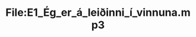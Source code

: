 ---
title: File:E1_Ég_er_á_leiðinni_í_vinnuna.mp3
recording of: Ég er á leiðinni í vinnuna.
reading speed: slow
speaker: E
license: CC0
---